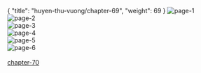 { "title": "huyen-thu-vuong/chapter-69", "weight": 69 }
<img src="huyen-thu-vuong_0069_01-c7356821bbf83e4d228f5593a267dc20.webp" alt="page-1" origin="https://3.bp.blogspot.com/-z6lHlCtGckw/V0QLdY1q3oI/AAAAAAAHJsA/9oE4wztrKrA/s0/Huyen-Thu-Vuong-Chapter-69-P-3.jpg"><br/>
<img src="huyen-thu-vuong_0069_02-51fe14300ead1a4f69e5103ee3476cbe.webp" alt="page-2" origin="https://3.bp.blogspot.com/-OQH_iOcSxe8/V0QLeuDeUKI/AAAAAAAHJsE/G4vbQ-heAnc/s0/Huyen-Thu-Vuong-Chapter-69-P-4.jpg"><br/>
<img src="huyen-thu-vuong_0069_03-2524d69ef969d01d4ef75b1f806c63a4.webp" alt="page-3" origin="https://3.bp.blogspot.com/-QZjt62mgIaE/V0QLf5KDfjI/AAAAAAAHJsI/vwbDKcTKI_4/s0/Huyen-Thu-Vuong-Chapter-69-P-5.jpg"><br/>
<img src="huyen-thu-vuong_0069_04-8866b933f3e9a774a79d4c67d4fa6ef1.webp" alt="page-4" origin="https://3.bp.blogspot.com/-XAt8wQ07vOM/V0QLhMuPTSI/AAAAAAAHJsM/NqZX6k3IoBM/s0/Huyen-Thu-Vuong-Chapter-69-P-6.jpg"><br/>
<img src="huyen-thu-vuong_0069_05-0936981129ddeb21208b2cadbfd6811c.webp" alt="page-5" origin="https://3.bp.blogspot.com/-bRkoV_O55Do/V0QLiQ-oDFI/AAAAAAAHJsQ/KhVmHMRvqTU/s0/Huyen-Thu-Vuong-Chapter-69-P-7.jpg"><br/>
<img src="huyen-thu-vuong_0069_06-800x1073-37444e553ed96413087fddce6c649f50.webp" alt="page-6" origin="https://3.bp.blogspot.com/-lQJrXTqgBTw/V0QLjuAUhCI/AAAAAAAHJsU/LvX5XernvzY/s0/Huyen-Thu-Vuong-Chapter-69-P-8.jpg"><br/>
<br/><a class="nextchap" href="/huyen-thu-vuong/chapter-70">chapter-70</a>
